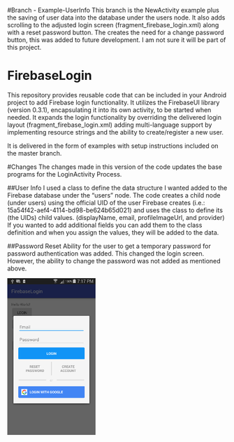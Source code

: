 #Branch - Example-UserInfo
This branch is the NewActivity example plus the saving of user data into the database under the users node. It also adds scrolling to the adjusted login screen (fragment_firebase_login.xml) along with a reset password button. The creates the need for a change password button,  this was added to future development. I am not sure it will be part of this project.

# FirebaseLogin
This repository provides reusable code that can be included in your Android project to add Firebase login functionality. It utilizes the FirebaseUI library (version 0.3.1), encapsulating it into its own activity, to be started when needed. It expands the login functionality by overriding the delivered login layout (fragment_firebase_login.xml) adding multi-language support by implementing resource strings and the ability to create/register a new user.  

It is delivered in the form of examples with setup instructions included on the master branch.

#Changes
The changes made in this version of the code updates the base programs for the LoginActivity Process. 

##User Info
I used a class to define the data structure I wanted added to the Firebase database under the “users” node.  The code creates a child node (under users) using the official UID of the user Firebase creates (i.e.: 15a54f42-aef4-4114-bd98-be624b65d021) and uses the class to define its (the UIDs) child values. (displayName, email, profileImageUrl, and provider) If you wanted to add additional fields you can add them to the class definition and when you assign the values, they will be added to the data. 

##Password Reset
Ability for the user to get a temporary password for password authentication was added. This changed the login screen. However, the ability to change the password was not added as mentioned above.

<img src="https://github.com/cardenuto/FirebaseLogin/blob/Example-UserInfo/device-2016-04-23-191257.png" alt="Step Screen" width="40%">

